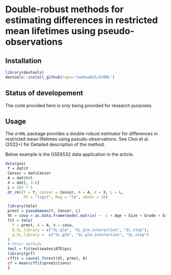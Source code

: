 # Double-robust methods for estimating differences in restricted mean lifetimes using pseudo-observations

## Installation
```r
library(devtools)
devtools::install_github(repo='taehwa015/drRML')
```

## Status of developement

The code provided here is only being provided for research purposes.

## Usage

The `drRML` package provides a double-robust estimator for differences in restricted mean lifetimes using pseudo-observations.
See Choi et al. (2022+) for Detailed description of the method.

Below example is the GSE6532 data application in the article.
```r
data(gse)
 Y = dat$Y
 Censor = dat$Censor
 A = dat$trt
 X = dat[, 3:6]
 L = 365 * 5
 dr_rml(Y = Y, Censor = Censor, A = A, X = X, L = L, 
        PS = "logit", Reg = "lm", nboot = 10)

 library(tmle)
 prmst = pseudomean(Y, Censor, L)
 Xt = cova = as.data.frame(model.matrix( ~ -1 + Age + Size + Grade + Er, data = dat))
 fit = tmle(
   Y = prmst, A = A, W = cova,
   Q.SL.library = c("SL.glm", "SL.glm.interaction", "SL.step"),
   g.SL.library =  c("SL.glm", "SL.glm.interaction", "SL.step")
 )
 # Other methods
 tmsl = fit$estimates$ATE$psi
 library(grf)
 cffit = causal_forest(Xt, prmst, A)
 cf = mean(cffit$predictions)
 }
```



